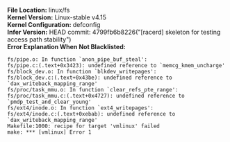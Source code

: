 **File Location:** linux/fs  
**Kernel Version:**  Linux-stable v4.15  
**Kernel Configuration:** defconfig  
**Infer Version:** HEAD commit: 4799fb6b8226("[racerd] skeleton for testing access path stability")  
**Error Explanation When Not Blacklisted:**  
```
fs/pipe.o: In function `anon_pipe_buf_steal':
fs/pipe.c:(.text+0x3423): undefined reference to `memcg_kmem_uncharge'
fs/block_dev.o: In function `blkdev_writepages':
fs/block_dev.c:(.text+0x43be): undefined reference to `dax_writeback_mapping_range'
fs/proc/task_mmu.o: In function `clear_refs_pte_range':
fs/proc/task_mmu.c:(.text+0x4727): undefined reference to `pmdp_test_and_clear_young'
fs/ext4/inode.o: In function `ext4_writepages':
fs/ext4/inode.c:(.text+0xebab): undefined reference to `dax_writeback_mapping_range'
Makefile:1000: recipe for target 'vmlinux' failed
make: *** [vmlinux] Error 1
```
